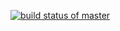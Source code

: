 [![build status of master](https://travis-ci.org/frankied003/567-HW4a.svg?branch=master)](https://travis-ci.org/frankied003/567-HW4a)